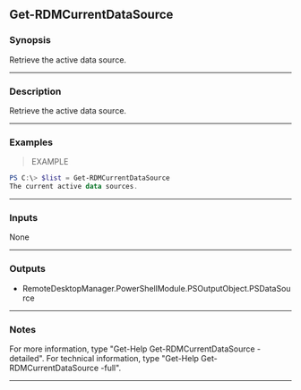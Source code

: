 Get-RDMCurrentDataSource
------------------------

### Synopsis
Retrieve the active data source.

---

### Description

Retrieve the active data source.

---

### Examples
> EXAMPLE

```PowerShell
PS C:\> $list = Get-RDMCurrentDataSource
The current active data sources.
```

---

### Inputs
None

---

### Outputs
* RemoteDesktopManager.PowerShellModule.PSOutputObject.PSDataSource

---

### Notes
For more information, type "Get-Help Get-RDMCurrentDataSource -detailed". For technical information, type "Get-Help Get-RDMCurrentDataSource -full".

---
